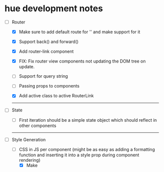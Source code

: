 # hue development notes

- [ ] Router

  - [x] Make sure to add default route for '' and make support for it
  - [x] Support back() and forward()
  - [x] Add router-link component
  - [x] FIX: Fix router view components not updating the DOM tree on update.

  - [ ] Support for query string
  - [ ] Passing props to components
  - [x] Add active class to active RouterLink

  ***

- [ ] State

  - [ ] First iteration should be a simple state object which should reflect in other components

  ***

- [ ] Style Generation

  - [ ] CSS in JS per component (might be as easy as adding a formatting function and inserting it into a style prop during component rendering)
    - [x] Make <style> component creation generic
    - [x] Add createStyle({styles}, scoped: true | false) function that takes in an object of css styles to apply
      - [x] Must be reactive - Doesn't have to be, it gets updated on re-render
      - [x] If scoped is true, create a unique classname & add a new <style> to the head. If not (default: just appent inline styling)
      - [x] Style component isn't tied to an ID, it generates all the time, fix that and this is done
      - [x] SCOPED still not implemented (returned class name should be composed of input id + generated ID)
    - [ ] Rewrite css.js in typescript
    - [ ] Add support for :hover, child selectors, try utilizing js etc instead of just ":hover" etc

  ***

- [ ] Reactivity

  - [ ] implement computed(callback: void)
  - [ ] implement watch(property: reactive, callback: void)

- [ ] Create a compiler, adds some boilerplate to the components (RETHINK)

  - [ ] Test if tempalte string usage is possible
  - \*\*[ ] Rethink add auto injection of createTemplate during rendering. Components should only contain a render function which returns a string template

  - [ ] Add some unique identifier to each component to create reusability
  - [ ] Sanitize non-html default props and remove them when creating a DOM component
  - [ ] Slots
  - [ ] Scoped styles (see TODO in css.js:153)

  ***

- [ ] Lifecycle hooks
  - onCreated()
  - onUpdated()
  - beforeDestroy()

---

# Bugs

- [x] Fix global styling generating scoped components too
- [ ] Currently CSS generates nested css, need to change it to stack class names / selectors
